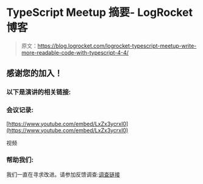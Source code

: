 # TypeScript Meetup 摘要- LogRocket 博客

> 原文：<https://blog.logrocket.com/logrocket-typescript-meetup-write-more-readable-code-with-typescript-4-4/>

## 感谢您的加入！

### 以下是演讲的相关链接:

### 会议记录:

[https://www.youtube.com/embed/LxZx3ycrxI0](https://www.youtube.com/embed/LxZx3ycrxI0)

视频

### 帮助我们:

我们一直在寻求改进。请参加反馈调查:[调查链接](https://docs.google.com/forms/d/e/1FAIpQLSfpRLMzsBdvp_rYuUBcFkXDMR25EePRr5YOm2FYGyUP0jDzfg/viewform)